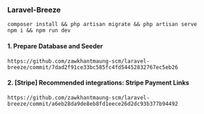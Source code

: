 ### Laravel-Breeze

````
composer install && php artisan migrate && php artisan serve
npm i && npm run dev
````


#### 1. Prepare Database and Seeder
````
https://github.com/zawkhantmaung-scm/laravel-breeze/commit/7dad2f91ce33bc585fc4fd54452832767ec5eb26
````


#### 2. [Stripe] Recommended integrations: Stripe Payment Links
````
https://github.com/zawkhantmaung-scm/laravel-breeze/commit/a6eb28da9de8eb8fd1eece26d2dc93b377b94492
````

